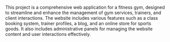This project is a comprehensive web application for a fitness gym, designed to streamline and enhance the management of gym services, trainers, and client interactions. 
The website includes various features such as a class booking system, trainer profiles, a blog, and an online store for sports goods. 
It also includes administrative panels for managing the website content and user interactions effectively.
